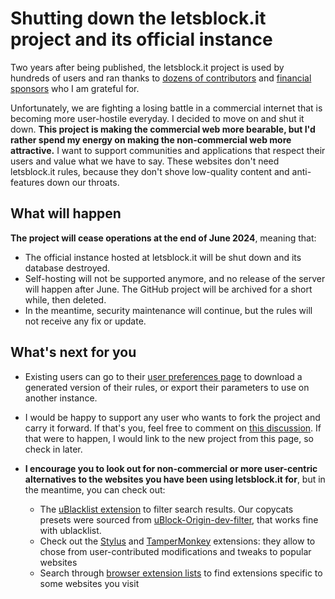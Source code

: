 # Shutting down the letsblock.it project and its official instance

Two years after being published, the letsblock.it project is used by hundreds of users and ran thanks to
[dozens of contributors](https://github.com/letsblockit/letsblockit/?tab=readme-ov-file#thanks-to-our-contributors)
and [financial sponsors](https://opencollective.com/letsblockit#section-contributors) who I am grateful for.

Unfortunately, we are fighting a losing battle in a commercial internet that is becoming more user-hostile everyday.
I decided to move on and shut it down. **This project is making the commercial web more bearable, but I'd rather spend
my energy on making the non-commercial web more attractive.** I want to support communities and applications that respect
their users and value what we have to say. These websites don't need letsblock.it rules, because they don't shove
low-quality content and anti-features down our throats.

## What will happen

**The project will cease operations at the end of June 2024**, meaning that:

  - The official instance hosted at letsblock.it will be shut down and its database destroyed.
  - Self-hosting will not be supported anymore, and no release of the server will happen after June. The GitHub
    project will be archived for a short while, then deleted.
  - In the meantime, security maintenance will continue, but the rules will not receive any fix or update.

## What's next for you

- Existing users can go to their [user preferences page](/user/account) to download a generated version
  of their rules, or export their parameters to use on another instance.

- I would be happy to support any user who wants to fork the project and carry it forward. If that's you,
  feel free to comment on [this discussion](https://github.com/letsblockit/letsblockit/discussions/663).
  If that were to happen, I would link to the new project from this page, so check in later.

- **I encourage you to look out for non-commercial or more user-centric alternatives to the websites
  you have been using letsblock.it for**, but in the meantime, you can check out:

  - The [uBlacklist extension](https://iorate.github.io/ublacklist/) to filter search results.
    Our copycats presets were sourced from [uBlock-Origin-dev-filter](https://github.com/quenhus/uBlock-Origin-dev-filter),
    that works fine with ublacklist.
  - Check out the [Stylus](https://addons.mozilla.org/fr/firefox/addon/styl-us/) and
    [TamperMonkey](https://addons.mozilla.org/fr/firefox/addon/tampermonkey) extensions: they allow to chose from
    user-contributed modifications and tweaks to popular websites
  - Search through [browser extension lists](https://addons.mozilla.org/fr/firefox/) to find extensions specific
    to some websites you visit
